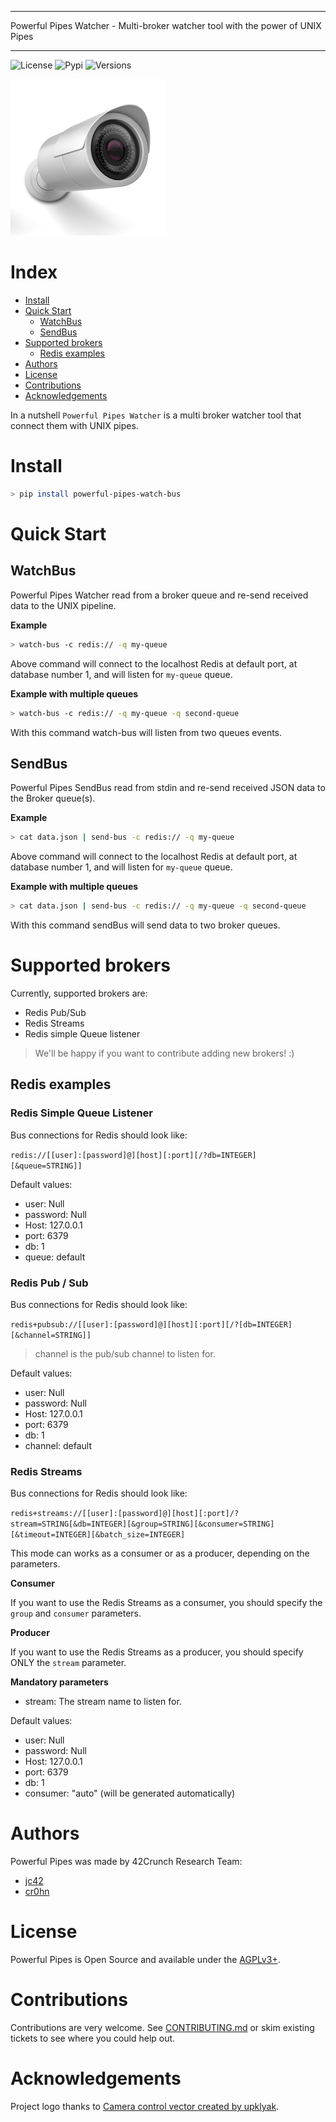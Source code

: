 *****************************************************************************
Powerful Pipes Watcher - Multi-broker watcher tool with the power of UNIX Pipes
*****************************************************************************

![License](https://img.shields.io/badge/License-Apache2-SUCCESS)
![Pypi](https://img.shields.io/pypi/v/powerful-pipes-watch-bus)
![Versions](https://img.shields.io/badge/Python-3.8%20%7C%203.9%20%7C%203.10-blue)

![Logo](https://raw.githubusercontent.com/42Crunch/powerful-pipes-bus-watcher/main/docs/logo-250x250.png)

# Index

<!-- START doctoc generated TOC please keep comment here to allow auto update -->
<!-- DON'T EDIT THIS SECTION, INSTEAD RE-RUN doctoc TO UPDATE -->

- [Install](#install)
- [Quick Start](#quick-start)
  - [WatchBus](#watchbus)
  - [SendBus](#sendbus)
- [Supported brokers](#supported-brokers)
  - [Redis examples](#redis-examples)
- [Authors](#authors)
- [License](#license)
- [Contributions](#contributions)
- [Acknowledgements](#acknowledgements)

<!-- END doctoc generated TOC please keep comment here to allow auto update -->


In a nutshell `Powerful Pipes Watcher` is a multi broker watcher tool that connect them with UNIX pipes.

# Install

```bash
> pip install powerful-pipes-watch-bus 
```

# Quick Start

## WatchBus

Powerful Pipes Watcher read from a broker queue and re-send received data to the UNIX pipeline.

**Example**

```bash
> watch-bus -c redis:// -q my-queue 
```

Above command will connect to the localhost Redis at default port, at database number 1, and will listen for `my-queue` queue.

**Example with multiple queues**

```bash
> watch-bus -c redis:// -q my-queue -q second-queue 
```

With this command watch-bus will listen from two queues events.


## SendBus

Powerful Pipes SendBus read from stdin and re-send received JSON data to the Broker queue(s).

**Example**

```bash
> cat data.json | send-bus -c redis:// -q my-queue 
```

Above command will connect to the localhost Redis at default port, at database number 1, and will listen for `my-queue` queue.

**Example with multiple queues**

```bash
> cat data.json | send-bus -c redis:// -q my-queue -q second-queue 
```

With this command sendBus will send data to two broker queues.

# Supported brokers

Currently, supported brokers are:

- Redis Pub/Sub
- Redis Streams
- Redis simple Queue listener

>   We'll be happy if you want to contribute adding new brokers! :)

## Redis examples

### Redis Simple Queue Listener

Bus connections for Redis should look like:

`redis://[[user]:[password]@][host][:port][/?db=INTEGER][&queue=STRING]]`

Default values:

- user: Null
- password: Null
- Host: 127.0.0.1
- port: 6379
- db: 1
- queue: default

### Redis Pub / Sub

Bus connections for Redis should look like:

`redis+pubsub://[[user]:[password]@][host][:port][/?[db=INTEGER][&channel=STRING]]`

> channel is the pub/sub channel to listen for.

Default values:

- user: Null
- password: Null
- Host: 127.0.0.1
- port: 6379
- db: 1
- channel: default

### Redis Streams

Bus connections for Redis should look like:

`redis+streams://[[user]:[password]@][host][:port]/?stream=STRING[&db=INTEGER][&group=STRING][&consumer=STRING][&timeout=INTEGER][&batch_size=INTEGER]`

This mode can works as a consumer or as a producer, depending on the parameters.

**Consumer**

If you want to use the Redis Streams as a consumer, you should specify the `group` and `consumer` parameters.

**Producer**

If you want to use the Redis Streams as a producer, you should specify ONLY the `stream` parameter.

**Mandatory parameters**

- stream: The stream name to listen for.

Default values:

- user: Null
- password: Null
- Host: 127.0.0.1
- port: 6379
- db: 1
- consumer: "auto" (will be generated automatically)

# Authors

Powerful Pipes was made by 42Crunch Research Team:

- [jc42](https://github.com/jc42c)
- [cr0hn](https://github.com/cr0hn>)


# License

Powerful Pipes is Open Source and available under the [AGPLv3+](https://github.com/42crunch/powerful-pipes-bus-watcher/blob/main/LICENSE).

# Contributions

Contributions are very welcome. See [CONTRIBUTING.md](https://github.com/42crunch/powerful-pipes-bus-watcher/blob/main/CONTRIBUTING.md>) or skim existing tickets to see where you could help out.

# Acknowledgements

Project logo thanks to [Camera control vector created by upklyak](https://www.freepik.com/vectors/camera-control).

